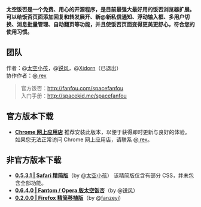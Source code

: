 **太空饭否是一个免费、用心的开源程序，是目前最强大最好用的饭否浏览器扩展。可以给饭否页面添加回复和转发展开、新@新私信通知、浮动输入框、多用户切换、消息批量管理、自动翻页等功能，并且使饭否页面变得更美更舒心，符合您的使用习惯。**

## 团队
作者：@[太空小孩](http://fanfou.com/anegie)，@[锐风](http://fanfou.com/ruif)，@[Xidorn](http://fanfou.com/xidorn)（已退出）  
协作作者：@[.rex](http://fanfou.com/zhasm)
> 官方饭否：http://fanfou.com/spacefanfou  
> 入门手册：http://spacekid.me/spacefanfou

## 官方版本下载
* **[Chrome 网上应用店](https://chrome.google.com/webstore/detail/mfofmcdbaeajgdeihmcjjohmhepcdcol)**
推荐安装此版本，以便于获得即时更新与良好的体验。如果您无法正常访问 Chrome 网上应用店，请联系 @[.rex](http://fanfou.com/zhasm)。

## 非官方版本下载
* **[0.5.3.1 | Safari 精简版](https://dl.dropbox.com/u/2912260/apps/space_fanfou_safari_0531.safariextz)**（by @[太空小孩](http://fanfou.com/anegie)）
该精简版仅含有部分 CSS，并未包含全部功能。
* **[0.6.4.0 | Fantom / Opera 版太空饭否](https://addons.opera.com/zh-cn/extensions/details/fantom)**（by @[锐风](http://fanfou.com/ruif)）
* **[0.2.0.0 | Firefox 精简移植版](http://userstyles.org/styles/44399/fanfou-style
)**（by @[fanzeyi](http://fanfou.com/fanzeyi))
